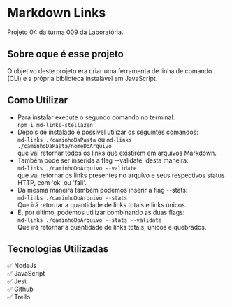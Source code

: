 # Markdown Links
Projeto 04 da turma 009 da Laboratória.
## Sobre oque é esse projeto
O objetivo deste projeto era criar uma ferramenta de linha de comando (CLI) e a própria biblioteca instalável em JavaScript.
## Como Utilizar
* Para instalar execute o segundo comando no terminal:<br>
```npm i md-links-stellazen```
* Depois de instalado é possível utilizar os seguintes comandos:<br>
```md-links ./caminhoDaPasta``` ou ```md-links ./caminhoDaPasta/nomeDoArquivo```<br>
que vai retornar todos os links que existirem em arquivos Markdown.
* Também pode ser inserida a flag --validate, desta maneira:<br>
```md-links ./caminhoDoArquivo --validate```<br>
que vai retornar os links presentes no arquivo e seus respectivos status HTTP, com 'ok' ou 'fail'.
* Da mesma maneira também podemos inserir a flag --stats:<br>
```md-links ./caminhoDoArquivo --stats ```<br>
Que irá retornar a quantidade de links totais e links únicos.<br>
* E, por último, podemos utilizar combinando as duas flags:<br>
```md-links ./caminhoDoArquivo --stats --validate ```<br>
Que irá retornar a quantidade de links totais, únicos e quebrados.<br>
## Tecnologias Utilizadas
✅ NodeJs<br>
✅ JavaScript<br>
✅ Jest<br>
✅ Github<br>
✅ Trello


